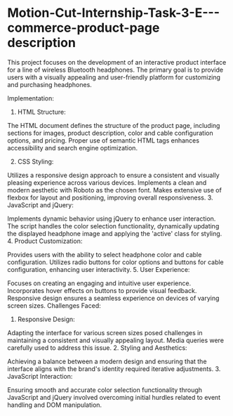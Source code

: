 # Motion-Cut-Internship-Task-3-E---commerce-product-page description 

This project focuses on the development of an interactive product interface for a line of wireless Bluetooth headphones. The primary goal is to provide users with a visually appealing and user-friendly platform for customizing and purchasing headphones.

Implementation:

1. HTML Structure:

The HTML document defines the structure of the product page, including sections for images, product description, color and cable configuration options, and pricing.
Proper use of semantic HTML tags enhances accessibility and search engine optimization.

2. CSS Styling:

Utilizes a responsive design approach to ensure a consistent and visually pleasing experience across various devices.
Implements a clean and modern aesthetic with Roboto as the chosen font.
Makes extensive use of flexbox for layout and positioning, improving overall responsiveness.
3. JavaScript and jQuery:

Implements dynamic behavior using jQuery to enhance user interaction.
The script handles the color selection functionality, dynamically updating the displayed headphone image and applying the 'active' class for styling.
4. Product Customization:

Provides users with the ability to select headphone color and cable configuration.
Utilizes radio buttons for color options and buttons for cable configuration, enhancing user interactivity.
5. User Experience:

Focuses on creating an engaging and intuitive user experience.
Incorporates hover effects on buttons to provide visual feedback.
Responsive design ensures a seamless experience on devices of varying screen sizes.
Challenges Faced:

1. Responsive Design:

Adapting the interface for various screen sizes posed challenges in maintaining a consistent and visually appealing layout. Media queries were carefully used to address this issue.
2. Styling and Aesthetics:

Achieving a balance between a modern design and ensuring that the interface aligns with the brand's identity required iterative adjustments.
3. JavaScript Interaction:

Ensuring smooth and accurate color selection functionality through JavaScript and jQuery involved overcoming initial hurdles related to event handling and DOM manipulation.

